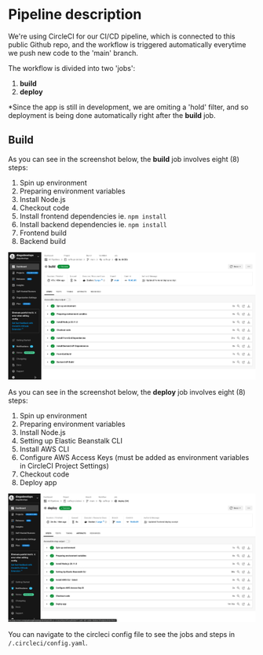 # Pipeline description

We're using CircleCI for our CI/CD pipeline, which is connected to this public Github repo, and the workflow is triggered automatically everytime we push new code to the 'main' branch.

The workflow is divided into two 'jobs':

1. **build**
2. **deploy** 

*Since the app is still in development, we are omiting a 'hold' filter, and so deployment is being done automatically right after the **build** job.

## Build 

As you can see in the screenshot below, the **build** job involves eight (8) steps:

1. Spin up environment
2. Preparing environment variables
3. Install Node.js
4. Checkout code
5. Install frontend dependencies ie. `npm install`
6. Install backend dependencies ie. `npm install`
7. Frontend build
8. Backend build

![CircleCI Build](../screenshots/circleci-build.png)

As you can see in the screenshot below, the **deploy** job involves eight (8) steps:

1. Spin up environment
2. Preparing environment variables
3. Install Node.js
4. Setting up Elastic Beanstalk CLI
5. Install AWS CLI
6. Configure AWS Access Keys (must be added as environment variables in CircleCI Project Settings) 
7. Checkout code
8. Deploy app

![CircleCI Deploy](../screenshots/circleci-deploy.png)

You can navigate to the circleci config file to see the jobs and steps in `/.circleci/config.yaml`.
